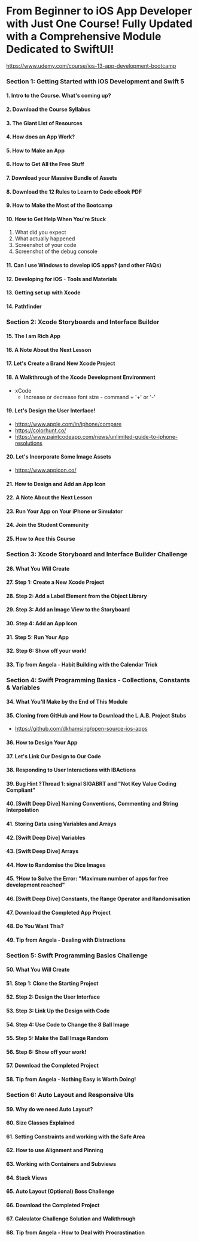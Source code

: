 # From Beginner to iOS App Developer with Just One Course! Fully Updated with a Comprehensive Module Dedicated to SwiftUI!

https://www.udemy.com/course/ios-13-app-development-bootcamp


### Section 1: Getting Started with iOS Development and Swift 5

#### 1. Intro to the Course. What's coming up?

####  2. Download the Course Syllabus

####  3. The Giant List of Resources

####  4. How does an App Work?

####  5. How to Make an App

####  6. How to Get All the Free Stuff

####  7. Download your Massive Bundle of Assets

####  8. Download the 12 Rules to Learn to Code eBook PDF

####  9. How to Make the Most of the Bootcamp

####  10. How to Get Help When You're Stuck
1. What did you expect
2. What actually happened
3. Screenshot of your code
4. Screenshot of the debug console


####  11. Can I use Windows to develop iOS apps? (and other FAQs)

####  12. Developing for iOS - Tools and Materials

####  13. Getting set up with Xcode

####  14. Pathfinder



### Section 2: Xcode Storyboards and Interface Builder

####  15. The I am Rich App

####  16. A Note About the Next Lesson

####  17. Let's Create a Brand New Xcode Project

####  18. A Walkthrough of the Xcode Development Environment

* xCode
  * Increase or decrease font size - command + '+' or '-'
  
####  19. Let's Design the User Interface!
* https://www.apple.com/in/iphone/compare
* https://colorhunt.co/
* https://www.paintcodeapp.com/news/unlimited-guide-to-iphone-resolutions
   
####  20. Let's Incorporate Some Image Assets
* https://www.appicon.co/
    
####  21. How to Design and Add an App Icon
   
####  22. A Note About the Next Lesson
   
####  23. Run Your App on Your iPhone or Simulator
   
####  24. Join the Student Community
  
####  25. How to Ace this Course


### Section 3: Xcode Storyboard and Interface Builder Challenge

####  26. What You Will Create

####  27. Step 1: Create a New Xcode Project

####  28. Step 2: Add a Label Element from the Object Library

####  29. Step 3: Add an Image View to the Storyboard

####  30. Step 4: Add an App Icon

####  31. Step 5: Run Your App

####  32. Step 6: Show off your work!

####  33. Tip from Angela - Habit Building with the Calendar Trick


### Section 4: Swift Programming Basics - Collections, Constants & Variables

####  34. What You'll Make by the End of This Module
    
####  35. Cloning from GitHub and How to Download the L.A.B. Project Stubs
* https://github.com/dkhamsing/open-source-ios-apps
  
####  36. How to Design Your App
    
####  37. Let's Link Our Design to Our Code
  
####  38. Responding to User Interactions with IBActions

####  39. Bug Hint ?Thread 1: signal SIGABRT and "Not Key Value Coding Compliant"
    
####  40. [Swift Deep Dive] Naming Conventions, Commenting and String Interpolation
    
####  41. Storing Data using Variables and Arrays

####  42. [Swift Deep Dive] Variables
 
####  43. [Swift Deep Dive] Arrays
 
####  44. How to Randomise the Dice Images
 
####  45. ?How to Solve the Error: "Maximum number of apps for free development reached"
 
####  46. [Swift Deep Dive] Constants, the Range Operator and Randomisation
 
####  47. Download the Completed App Project
  
####  48. Do You Want This?
  
####  49. Tip from Angela - Dealing with Distractions
    
    
### Section 5: Swift Programming Basics Challenge


####  50. What You Will Create

####  51. Step 1: Clone the Starting Project

####  52. Step 2: Design the User Interface

####  53. Step 3: Link Up the Design with Code

####  54. Step 4: Use Code to Change the 8 Ball Image

####  55. Step 5: Make the Ball Image Random

####  56. Step 6: Show off your work!

####  57. Download the Completed Project

####  58. Tip from Angela - Nothing Easy is Worth Doing!



### Section 6: Auto Layout and Responsive UIs

####  59. Why do we need Auto Layout?

####  60. Size Classes Explained

####  61. Setting Constraints and working with the Safe Area

####  62. How to use Alignment and Pinning

####  63. Working with Containers and Subviews

####  64. Stack Views
    
####  65. Auto Layout (Optional) Boss Challenge

####  66. Download the Completed Project

####  67. Calculator Challenge Solution and Walkthrough

####  68. Tip from Angela - How to Deal with Procrastination

